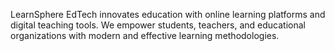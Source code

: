 LearnSphere EdTech innovates education with online learning platforms and digital teaching tools. We empower students, teachers, and educational organizations with modern and effective learning methodologies.
